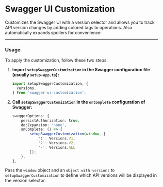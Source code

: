 # Swagger UI Customization

Customizes the Swagger UI with a version selector and allows you to track API version changes by adding colored tags to operations. Also automatically expands spoilers for convenience.

---

### Usage

To apply the customization, follow these two steps:

1. **Import `setupSwaggerCustomization` in the Swagger configuration file (usually `setup-app.ts`):**

   ```typescript
   import setupSwaggerCustomization, {
     Versions,
   } from 'swagger-ui-customization';
   ```

2. **Call `setupSwaggerCustomization` in the `onComplete` configuration of Swagger:**

   ```typescript
   swaggerOptions: {
       persistAuthorization: true,
       docExpansion: 'none',
       onComplete: () => {
           setupSwaggerCustomization(window, {
               '1': Versions.V1,
               '2': Versions.V2,
               '-': Versions.ALL
           });
       },
   },
   ```

Pass the `window` object and an `object with versions` to `setupSwaggerCustomization` to define which API versions will be displayed in the version selector.
